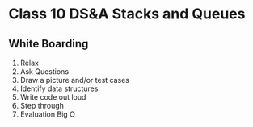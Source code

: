 Class 10 DS&A Stacks and Queues
===

## White Boarding

1. Relax
1. Ask Questions
1. Draw a picture and/or test cases
1. Identify data structures
1. Write code out loud
1. Step through
1. Evaluation Big O